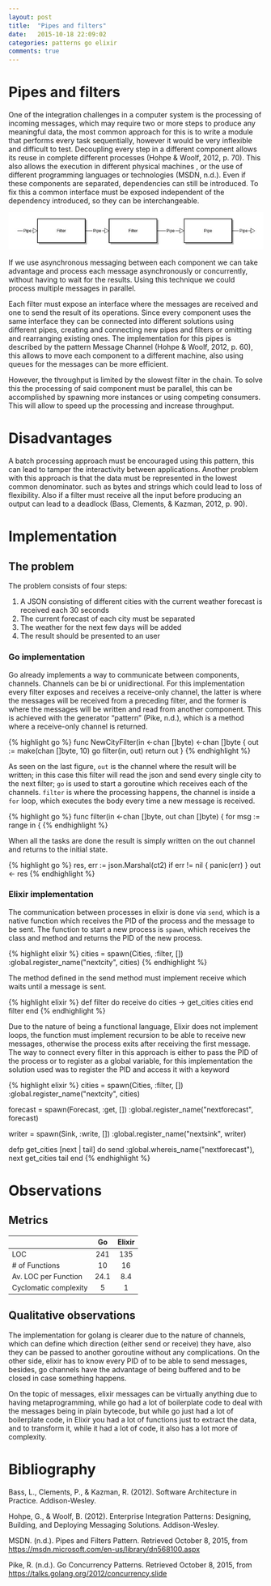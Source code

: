 ```yaml
---
layout: post
title:  "Pipes and filters"
date:   2015-10-18 22:09:02
categories: patterns go elixir
comments: true
---
```

# Pipes and filters

One of the integration challenges in a computer system is the processing of incoming messages, which may require two or more steps to produce any meaningful data, the most common approach for this is to write a module that performs every task sequentially, however it would be very inflexible and difficult to test. Decoupling every step in a different component allows its reuse in complete different processes  (Hohpe & Woolf, 2012, p. 70). This also allows the execution in different physical machines , or the use of different programming languages or technologies (MSDN, n.d.). Even if these components are separated, dependencies can still be introduced. To fix this a common interface must be exposed independent of the dependency introduced, so they can be interchangeable.

![Pipes and filters](/assets/img/PipesAndFilters.jpg)
<script src="/assets/js/processing.min.js"></script>
<canvas data-processing-sources="/assets/processing/pipes-and-filters.pde"></canvas>

If we use asynchronous messaging between each component we can take advantage and process each message asynchronously or concurrently, without having to wait for the results. Using this technique we could process multiple messages in parallel.

Each filter must expose an interface where the messages are received and one to send the result of its operations. Since every component uses the same interface they can be connected into different solutions using different pipes, creating and connecting new pipes and filters or omitting and rearranging existing ones. The implementation for this pipes is described by the pattern Message Channel (Hohpe & Woolf, 2012, p. 60), this allows to move each component to a different machine, also using queues for the messages can be more efficient.

However, the throughput is limited by the slowest filter in the chain. To solve this the processing of said component must be parallel, this can be accomplished by spawning more instances or using competing consumers. This will allow to speed up the processing and increase throughput.

# Disadvantages

A batch processing approach must be encouraged using  this pattern, this can lead to tamper the interactivity between applications. Another problem with this approach is that   the data must be represented  in the lowest common denominator. such as bytes and strings which could lead to loss of flexibility. Also if a filter must receive all the input before producing an output can lead to a deadlock (Bass, Clements, & Kazman, 2012, p. 90).

# Implementation

## The problem

The problem consists of four steps:

1. A JSON consisting of different cities with the current weather forecast is received each 30 seconds
2. The current forecast of each city must be separated
3. The weather for the next few days will be added
4. The result should be presented to an user

### Go implementation

Go already implements a way to communicate between components, channels. Channels can be bi or unidirectional.  For this implementation every filter exposes and receives a receive-only channel, the latter is where the messages will be received from a preceding filter, and the former is where the messages will be written and read from another component. This is achieved with the generator “pattern” (Pike, n.d.), which is a method where a receive-only channel is returned.

{% highlight go %}
func NewCityFilter(in <-chan []byte) <-chan []byte {
	out := make(chan []byte, 10)
	go filter(in, out)
	return out
}
{% endhighlight %}

As seen on the last figure, `out` is the channel where the result will be written; in this case this filter will read the json and send every single city to the next filter; `go` is used to start a goroutine which receives each of the channels. `filter` is where the processing happens, the channel is inside a `for` loop, which executes the body every time a new message is received.

{% highlight go %}
func filter(in <-chan []byte, out chan []byte) {
	for msg := range in {
{% endhighlight %}

When all the tasks are done the result is simply written on the out channel and returns to the initial state.

{% highlight go %}
res, err := json.Marshal(ct2)
if err != nil {
	panic(err)
}
out <- res
{% endhighlight %}

### Elixir implementation

The communication between processes in elixir is done via `send`, which is a native function which receives the PID of the process and the message to be sent. The function to start a new process is `spawn`, which receives the class and method and returns the PID of the new process.

{% highlight elixir %}
cities = spawn(Cities, :filter, [])
:global.register_name("nextcity", cities)
{% endhighlight %}

The method defined in the send method must implement receive which waits until a message is sent.

{% highlight elixir %}
def filter do
    receive do
      cities ->
        get_cities cities
    end
    filter
end
{% endhighlight %}

Due to the nature of being a functional language, Elixir does not implement loops, the function must implement recursion to be able to receive new messages, otherwise the process exits after receiving the first message. The way to connect every filter in this approach is either to pass the PID of the process or to register as a global variable, for this implementation the solution used was to register the PID and access it with a keyword

{% highlight elixir %}
cities = spawn(Cities, :filter, [])
:global.register_name("nextcity", cities)

forecast = spawn(Forecast, :get, [])
:global.register_name("nextforecast", forecast)

writer = spawn(Sink, :write, [])
:global.register_name("nextsink", writer)

defp get_cities [next | tail] do
      send :global.whereis_name("nextforecast"), next
      get_cities tail
end
{% endhighlight %}

# Observations

## Metrics


|                       |   Go   |  Elixir |
|-----------------------|:------:|:-------:|
| LOC                   |  241   |  135    |
| # of Functions        |   10   |   16    |
| Av. LOC per Function  |   24.1 |    8.4  |
| Cyclomatic complexity |    5   |    1    |


## Qualitative observations
The implementation for golang is clearer due to the nature of channels, which can define which direction (either send or receive) they have, also they can be passed to another goroutine without any complications. On the other side, elixir has to know every PID of to be able to send messages, besides, go channels have the advantage of being buffered and to be closed in case something happens.

On the topic of messages, elixir messages can be virtually anything due to having metaprogramming, while go had a lot of boilerplate code to deal with the messages being in plain bytecode, but while go just had a lot of boilerplate code, in Elixir you had a lot of functions just to extract the data, and to transform it, while it had a lot of code, it also has a lot more of complexity.

# Bibliography

Bass, L., Clements, P., & Kazman, R. (2012). Software Architecture in Practice. Addison-Wesley.

Hohpe, G., & Woolf, B. (2012). Enterprise Integration Patterns: Designing, Building, and Deploying Messaging Solutions. Addison-Wesley.

MSDN. (n.d.). Pipes and Filters Pattern. Retrieved October 8, 2015, from https://msdn.microsoft.com/en-us/library/dn568100.aspx

Pike, R. (n.d.). Go Concurrency Patterns. Retrieved October 8, 2015, from https://talks.golang.org/2012/concurrency.slide

